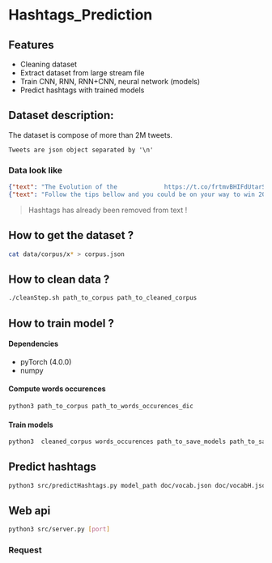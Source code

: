 # Hashtags_Prediction

## Features
  * Cleaning dataset
  * Extract dataset from large stream file
  * Train CNN, RNN, RNN+CNN, neural network (models)
  * Predict hashtags with trained models

## Dataset description:

The dataset is compose of more than 2M tweets.
```
Tweets are json object separated by '\n'
```

### Data look like
```json
{"text": "The Evolution of the             https://t.co/frtmvBHIFdUtarSystems", "hashtags": ["IoT", "BigData", "DataScience", "Chatbot", "9and9", "Fintech", "Insurtech", "AI", "VR", "AR", "Startup"]}
{"text": "Follow the tips bellow and you could be on your way to win 20k monthly cc  @HHappyfish @busolaholloway  https://t.co/pxiGlNaJ44", "hashtags": ["OnlineHype"]}
```
>Hashtags has already been removed from text !
## How to get the dataset ?

```bash
cat data/corpus/x* > corpus.json
```

## How to clean data ?

```bash
./cleanStep.sh path_to_corpus path_to_cleaned_corpus
```

## How to train model ?

#### Dependencies
  * pyTorch (4.0.0)
  * numpy
#### Compute words occurences
```bash
python3 path_to_corpus path_to_words_occurences_dic
```
#### Train models

```bash
python3  cleaned_corpus words_occurences path_to_save_models path_to_save_vocab
```

## Predict hashtags

```bash
python3 src/predictHashtags.py model_path doc/vocab.json doc/vocabH.json text
```

## Web api
```bash
python3 src/server.py [port]
```

### Request
